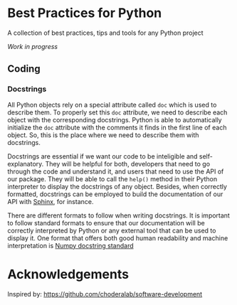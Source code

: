 # Best Practices for Python
A collection of best practices, tips and tools for any Python project

_Work in progress_

## Coding

### Docstrings
All Python objects rely on a special attribute called
`doc` which is used to describe them. To properly set this `doc` attribute,
we need to describe each object with the corresponding docstrings. Python
is able to automatically initialize the `doc` attribute with the
comments it finds in the first line of each object. So, this is the place
where we need to describe them with docstrings.

Docstrings are essential if we want our code to be inteligible and
self-explanatory. They will be helpful for both, developers that need to
go through the code and understand it, and users that need to use the API
of our package. They will be able to call the `help()` method in their
Python interpreter to display the docstrings of any object.
Besides, when correctly formatted, docstrings can be employed to
build the documentation of our API with
[Sphinx](https://www.sphinx-doc.org/en/master/), for instance.

There are different formats to follow when writing docstrings. It is
important to follow standard formats to ensure that our documentation will
be correctly interpreted by Python or any external tool that can be used
to display it. One format that offers both good human readability and
machine interpretation is
[Numpy docstring standard](https://numpydoc.readthedocs.io/en/latest/format.html#docstring-standard)


# Acknowledgements
Inspired by: https://github.com/choderalab/software-development
